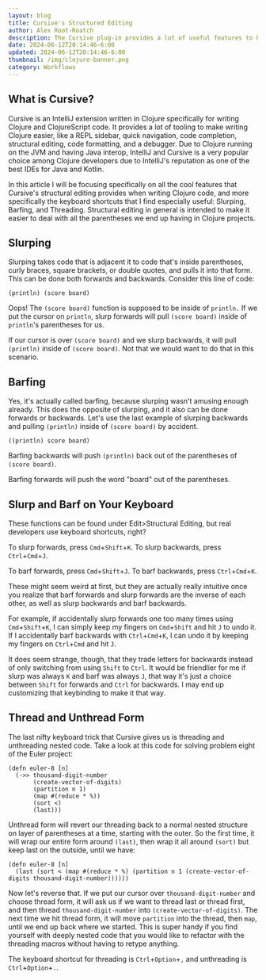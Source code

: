 ```yaml
---
layout: blog
title: Cursive's Structured Editing
author: Alex Root-Roatch
description: The Cursive plug-in provides a lot of useful features to help type Clojure code faster and easier
date: 2024-06-12T20:14:46-6:00
updated: 2024-06-12T20:14:46-6:00
thumbnail: /img/clojure-banner.png
category: Workflows
---
```


## What is Cursive? 

Cursive is an IntelliJ extension written in Clojure specifically for writing Clojure and ClojureScript code. It provides a lot of tooling to make writing Clojure easier, like a REPL sidebar, quick navigation, code completion, structural editing, code formatting, and a debugger. Due to Clojure running on the JVM and having Java interop, IntelliJ and Cursive is a very popular choice among Clojure developers due to IntelliJ's reputation as one of the best IDEs for Java and Kotlin. 

In this article I will be focusing specifically on all the cool features that Cursive's structural editing provides when writing Clojure code, and more specifically the keyboard shortcuts that I find especially useful: Slurping, Barfing, and Threading. Structural editing in general is intended to make it easier to deal with all the parentheses we end up having in Clojure projects.  

## Slurping

Slurping takes code that is adjacent it to code that's inside parentheses, curly braces, square brackets, or double quotes, and pulls it into that form. This can be done both forwards and backwards. Consider this line of code: 

```
(println) (score board)
```

Oops! The `(score board)` function is supposed to be inside of `println.` If we put the cursor on `println`, slurp forwards will pull `(score board)` inside of `println`'s parentheses for us. 

If our cursor is over `(score board)` and we slurp backwards, it will pull `(println)` inside of `(score board)`. Not that we would want to do that in this scenario.

## Barfing

Yes, it's actually called barfing, because slurping wasn't amusing enough already. This does the opposite of slurping, and it also can be done forwards or backwards. Let's use the last example of slurping backwards and pulling `(println)` inside of `(score board)` by accident.

```
((println) score board)
```

Barfing backwards will push `(println)` back out of the parentheses of `(score board)`. 

Barfing forwards will push the word "board" out of the parentheses.

## Slurp and Barf on Your Keyboard

These functions can be found under Edit>Structural Editing, but real developers use keyboard shortcuts, right? 

To slurp forwards, press `Cmd`+`Shift`+`K`. To slurp backwards, press `Ctrl`+`Cmd`+`J`.

To barf forwards, press `Cmd`+`Shift`+`J`. To barf backwards, press `Ctrl`+`Cmd`+`K`.

These might seem weird at first, but they are actually really intuitive once you realize that barf forwards and slurp forwards are the inverse of each other, as well as slurp backwards and barf backwards. 

For example, if accidentally slurp forwards one too many times using `Cmd`+`Shift`+`K`, I can simply keep my fingers on `Cmd`+`Shift` and hit `J` to undo it. If I accidentally barf backwards with `Ctrl`+`Cmd`+`K`, I can undo it by keeping my fingers on `Ctrl`+`Cmd` and hit `J`. 

It does seem strange, though, that they trade letters for backwards instead of only switching from using `Shift` to `Ctrl`. It would be friendlier for me if slurp was always `K` and barf was always `J`, that way it's just a choice between `Shift` for forwards and `Ctrl` for backwards. I may end up customizing that keybinding to make it that way. 
 
## Thread and Unthread Form
 
The last nifty keyboard trick that Cursive gives us is threading and unthreading nested code. Take a look at this code for solving problem eight of the Euler project: 

```
(defn euler-8 [n]
  (->> thousand-digit-number
       (create-vector-of-digits)
       (partition n 1)
       (map #(reduce * %))
       (sort <)
       (last)))
```
Unthread form will revert our threading back to a normal nested structure on layer of parentheses at a time, starting with the outer. So the first time, it will wrap our entire form around `(last)`, then wrap it all around `(sort)` but keep last on the outside, until we have: 

```
(defn euler-8 [n]
  (last (sort < (map #(reduce * %) (partition n 1 (create-vector-of-digits thousand-digit-number))))))
```
Now let's reverse that. If we put our cursor over `thousand-digit-number` and choose thread form, it will ask us if we want to thread last or thread first, and then thread `thousand-digit-number` into `(create-vector-of-digits)`. The next time we hit thread form, it will move `partition` into the thread, then `map`, until we end up back where we started. This is super handy if you find yourself with deeply nested code that you would like to refactor with the threading macros without having to retype anything.

The keyboard shortcut for threading is `Ctrl`+`Option`+`,` and unthreading is `Ctrl`+`Option`+`.`.

